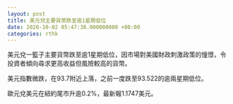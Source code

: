```yaml
---
layout: post
title: 美元兌主要貨幣跌至逾1星期低位
date: 2020-10-02 05:47:38.000000000 +08:00
categories: rthk
---
```


美元兌一籃子主要貨幣跌至逾1星期低位，因市場對美國財政刺激政策的憧憬，令投資者傾向尋求更高收益但風險較高的貨幣。

美元指數微跌，在93.7附近上落，之前一度跌至93.522的逾兩星期低位。

歐元兌美元在紐約尾市升逾0.2%，最新報1.1747美元。
